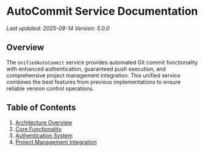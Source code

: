 # AutoCommit Service Documentation

*Last updated: 2025-08-14*
*Version: 5.0.0*

## Overview

The `UnifiedAutoCommit` service provides automated Git commit functionality with enhanced authentication, guaranteed push execution, and comprehensive project management integration. This unified service combines the best features from previous implementations to ensure reliable version control operations.

## Table of Contents

1. [Architecture Overview](#architecture-overview)
2. [Core Functionality](#core-functionality)
3. [Authentication System](#authentication-system)
4. [Project Management Integration](#project-management-integration)
